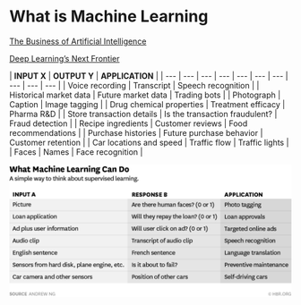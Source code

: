 # What is Machine Learning

[The Business of Artificial Intelligence](https://hbr.org/cover-story/2017/07/the-business-of-artificial-intelligence)

[Deep Learning’s Next Frontier](https://hbr.org/webinar/2017/07/deep-learnings-next-frontier)

| **INPUT X** | **OUTPUT Y** | **APPLICATION** |
| --- | --- | --- | --- | --- | --- | --- | --- | --- | --- |
| Voice recording | Transcript | Speech recognition |
| Historical market data | Future market data | Trading bots |
| Photograph | Caption | Image tagging |
| Drug chemical properties | Treatment efficacy | Pharma R&D |
| Store transaction details | Is the transaction fraudulent? | Fraud detection |
| Recipe ingredients | Customer reviews | Food recommendations |
| Purchase histories | Future purchase behavior | Customer retention |
| Car locations and speed | Traffic flow | Traffic lights |
| Faces | Names | Face recognition |

![](.gitbook/assets/image%20%289%29.png)



